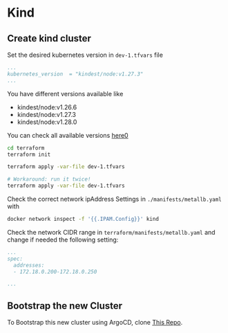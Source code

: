 # Kind

## Create kind cluster

Set the desired kubernetes version in `dev-1.tfvars` file

```yaml
...
kubernetes_version  = "kindest/node:v1.27.3"
...
```

You have different versions available like

- kindest/node:v1.26.6
- kindest/node:v1.27.3
- kindest/node:v1.28.0

You can check all available versions [here0](https://hub.docker.com/r/kindest/node/tags?page=1&name=27)

```sh
cd terraform
terraform init

terraform apply -var-file dev-1.tfvars

# Workaround: run it twice!
terraform apply -var-file dev-1.tfvars
```

Check the correct network ipAddress Settings in `./manifests/metallb.yaml` with

```bash
docker network inspect -f '{{.IPAM.Config}}' kind
```

Check the network CIDR range in `terraform/manifests/metallb.yaml` and change if needed the following setting:

```yaml
...
spec:
  addresses:
  - 172.18.0.200-172.18.0.250

...
```

## Bootstrap the new Cluster

To Bootstrap this new cluster using ArgoCD, clone [This Repo](https://github.com/mkoellges/argocd-ops).
